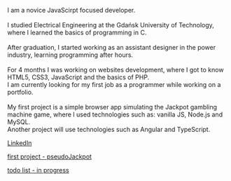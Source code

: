 I am a novice JavaScirpt focused developer. <br /> <br />
I studied Electrical Engineering at the Gdańsk University of Technology, where I learned the basics of programming in C. <br /> <br />
After graduation, I started working as an assistant designer in the power industry, learning programming after hours. <br /> <br />
For 4 months I was working on websites development, where I got to know HTML5, CSS3, JavaScript and the basics of PHP. <br />
I am currently looking for my first job as a programmer while working on a portfolio. <br /> <br />
My first project is a simple browser app simulating the Jackpot gambling machine game, where I used technologies such as: vanilla JS, Node.js and MySQL. <br />
Another project will use technologies such as Angular and TypeScript. <br />

[LinkedIn](https://www.linkedin.com/in/paweł-Małek)

[first project - pseudoJackpot](http://drawit.click/)

[todo list - in progress](http://drawit.click:443/)
